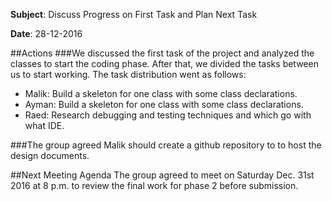 **Subject**: Discuss Progress on First Task and Plan Next Task

**Date**: 28-12-2016

##Actions
###We discussed the first task of the project and analyzed the classes to start the coding phase. After that, we divided the tasks between us to start working. The task distribution went as follows:
* Malik: Build a skeleton for one class with some class declarations.
* Ayman: Build a skeleton for one class with some class declarations.
* Raed:  Research debugging and testing techniques and which go with what IDE.

###The group agreed Malik should create a github repository to to host the design documents.

##Next Meeting Agenda
The group agreed to meet on Saturday Dec. 31st 2016 at 8 p.m. to review the final work for phase 2 before submission.
